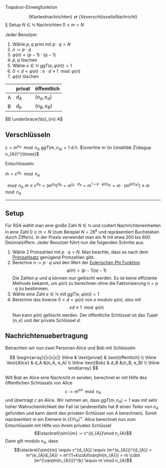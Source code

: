 Trapdoor-Einwegfunktion

$$\{\text{Klartextnachrichten}\} \rightleftarrows \{Veverschlüsselte Nachricht\}$$
§ Setup $N\in\mathbb N$ Nachrichten $0 \leq m < N$

Jeder Benutzer: 
1) Wähle $p, q$ prim mit $p\cdot q > N$
2) $n:= p \cdot q$
3) $\varphi(n) = (p-1) \cdot (q-1)$
4) $p, q$ löschen
5) Wähle $e\in\mathbb N$ $ggT(e, \varphi(n)) = 1$
6) $0<d<\varphi(n): e \cdot d \equiv 1 \mod \varphi(n)$
7) $\varphi(n)$ löschen

| |privat|öffemtlich|
|-|-|-|
|A| $d_A$ | $(n_{a}, e_{a})$|
|B| $d_b$| $(n_{B}, e_{B})$|

$B \underbrace{\to}_{m} A$

## Verschlüsseln

$c =m^{e_{A}} \mod n_{A}$
$ggT(m, n_{a)}= 1$ d.h. $\overline m \in (\mathbb Z\diagup n_{A})^{\times}$

Entschlüsseln:

$\tilde m = c^{d_{A}} \mod n_{A}$

$\mod n_A$
$\widetilde m \equiv c^{d_{A}}= (m^{e_A})^{d_{A}} = m^{l_{A}\cdot d_{A}} = m^{1 + k \cdot \varphi(n_{A)}}= m \cdot (m^{\varphi(n_{A})}) \equiv m \mod n_{A}$


---

## Setup

Für RSA wählt man eine große Zahl $N\in\mathbb N$ und codiert Nachrichteneinheiten in eine Zahl $0 \ge m < N$ (zum Beispiel $N = 26^k$ und repräsentiert Buchstaben durch Ziffern). In der Praxis verwendet man ein $N$ mit etwa $200$ bis $600$ Dezimalziffern.
Jeder Benutzer führt nun die folgenden Schritte aus:

1. Wähle $2$ Primzahlen mit $p\cdot q > N$. Man beachte, dass es nach dem [Primzahlsatz](Primzahlsatz.md) genügend Primzahlen gibt.
2. Berechne $n:= p\cdot q$ und den Wert der [Eulerischen Phi Funktion](Eulerische%20Phi%20Funktion.md) $$\varphi(n) = (p-1)(q-1)$$Die Zahlen $p$ und $q$ können nun gelöscht werden. Es ist keine effiziente Methode bekannt, um $\varphi(n)$ zu berechnen ohne die Faktorisierung $n = p\cdot q$ zu bestimmen.
3. Wähle eine Zahl $e\in\mathbb N$  mit $ggT(e, \varphi(n)) = 1$
4. Berechne das Inverse $0 < d < \varphi(n)$ von $e$ modulo $\varphi(n)$, also mit $$ed \equiv 1 \mod \varphi(n)$$ Nun kann $\varphi(n)$ gelöscht werden. Der öffentliche Schlüssel ist das Tupel $(n, e)$ und der private Schlüssel $d$.

## Nachrichtenuebertragung

Betrachten wir nun zwei Personen Alice und Bob mit Schlüsseln

$$
\begin{array}{|c|c|c|}
\hline
 & \text{privat} & \text{öffentlich} \\
\hline
\text{Alice} & d_A &(n_A, e_A)  \\
\hline
\text{Bob} & d_B &(n_B, e_B)  \\
\hline
\end{array}
$$

Will Bob an Alice eine Nachricht $m$ senden, berechnet er mit Hilfe des öffentlichen Schlüssels von Alice
$$c:= m^{eA} \mod n_{A}$$
und überträgt $c$ an Alice. Wir nehmen an, dass $ggT(m, n_{A}) = 1$ was mit sehr hoher Wahrscheinlichkeit der Fall ist (anderenfalls hat $B$ einen Teiler von $n_{A}$ gefunden und kann damit den privaten Schlüssel von $A$ berechnen). Somit repräsentiert $m$ ein Element in $(\mathbb Z/n_{A})^{\times}$. Alice berechnet nun zum Entschlüsseln mit Hilfe von ihrem privaten Schlüssel
$$\stackrel{\sim}{m} := c^{d_{A}}\mod n_{A}$$
Dann gilt modulo $n_A$, dass
$$\stackrel{\sim}{m} \equiv c^{d_{A}} \equiv (m^{e_{A}})^{d_{A}} = m^{e_{A}d_{A}} = m^{1+k\cdot\varphi(n_{A})} = m \cdot (m^{\varphi(n_{A})})^{k} \equiv m \mod n_{A}$$
